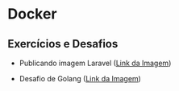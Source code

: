 # Docker

## Exercícios e Desafios

- Publicando imagem Laravel ([Link da Imagem](https://hub.docker.com/repository/docker/jefersonvinicius/laravel-environment))

- Desafio de Golang ([Link da Imagem](https://hub.docker.com/repository/docker/jefersonvinicius/codeeducation))